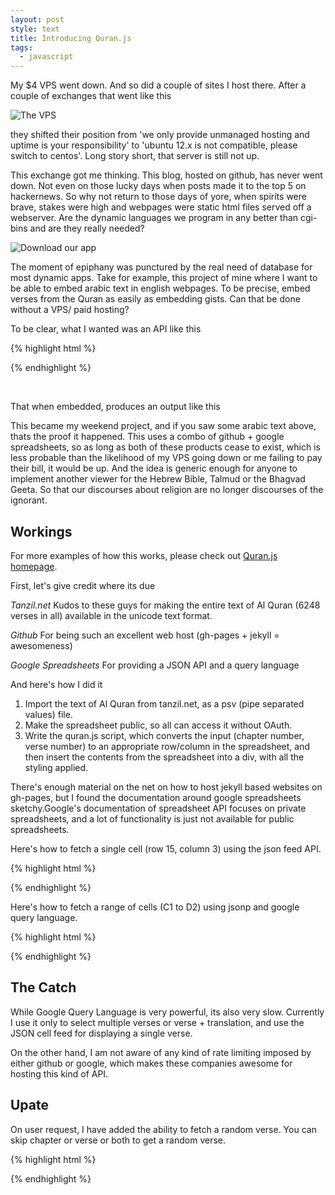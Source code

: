 ```yaml
---
layout: post
style: text
title: Introducing Quran.js
tags: 
  - javascript
---
```


My $4 VPS went down. And so did a couple of sites I host there. After a couple of exchanges that went like this

![The VPS ](http://imgs.xkcd.com/comics/black_hat_support.png)

they shifted their position from 'we only provide unmanaged hosting and uptime is your responsibility' to 'ubuntu 12.x is not compatible, please switch to centos'. Long story short, that server is still not up.

This exchange got me thinking. This blog, hosted on github, has never went down. Not even on those lucky days when posts made it to the top 5 on hackernews. So why not return to those days of yore, when spirits were brave, stakes were high and webpages were static html files served off a webserver. Are the dynamic languages we program in any better than cgi-bins and are they really needed?

![Download our app ](http://imgs.xkcd.com/comics/app.png)

The moment of epiphany was punctured by the real need of database for most dynamic apps.  Take for example, this project of mine where I want to be able to embed arabic text in english webpages. To be precise, embed verses from the Quran as easily as embedding gists. Can that be done without a VPS/ paid hosting?

To be clear, what I wanted was an API like this

{% highlight html %}
<script chapter=15 verse=9 src="http://qzaidi.github.io/quran/js/quran.js">
</script>
{% endhighlight %}

<br/>

That when embedded, produces an output like this

<script chapter="15" verse="9" src="http://qzaidi.github.io/quran/js/quran.js">
</script>

This became my weekend project, and if you saw some arabic text above, thats the proof it happened. This uses a combo of github + google spreadsheets, so as long as both of these products cease to exist, which is less probable than the likelihood of my VPS going down or me failing to pay their bill, it would be up. And the idea is generic enough for anyone to implement another viewer for the Hebrew Bible, Talmud or the Bhagvad Geeta. So that our discourses about religion are no longer discourses of the ignorant.

<script chapter="31" verse="20" trans="#trans" src="http://qzaidi.github.io/quran/js/quran.js">
</script>
<blockquote id="trans">
</blockquote>

## Workings

For more examples of how this works, please check out [Quran.js homepage](http://qzaidi.github.io/quran/javascript). 

First, let's give credit where its due

*Tanzil.net*
Kudos to these guys for making the entire text of Al Quran (6248 verses in all) available in the unicode text format. 

*Github*
For being such an excellent web host (gh-pages + jekyll = awesomeness)

*Google Spreadsheets*
For providing a JSON API and a query language

And here's how I did it

1. Import the text of Al Quran from tanzil.net, as a psv (pipe separated values) file.
1. Make the spreadsheet public, so all can access it without OAuth.
1. Write the quran.js script, which converts the input (chapter number, verse number) to an appropriate row/column in the spreadsheet, and then insert 
the contents from the spreadsheet into a div, with all the styling applied.

There's enough material on the net on how to host jekyll based websites on gh-pages, but I found the documentation around google spreadsheets sketchy.Google's documentation of spreadsheet API focuses on private spreadsheets, and a lot of functionality is just not available for public spreadsheets.

Here's how to fetch a single cell (row 15, column 3) using the json feed API.

{% highlight html %}
<script src="docs.google.com/feeds/cells/<key>/od6/public/values/R15C3?alt=json-in-script&callback=<callbackfunc>">
</script>
{% endhighlight %}

Here's how to fetch a range of cells (C1 to D2) using jsonp and google query language. 

{% highlight html %}
<script src="docs.google.com/tq?key=<key>&range=C1D2&tqx=responseHandler:<callbackfunc>">
</script>
{% endhighlight %}

## The Catch
While Google Query Language is very powerful, its also very slow. Currently I use it only to select multiple verses or verse + translation, and use the JSON cell feed for displaying a single verse. 

On the other hand, I am not aware of any kind of rate limiting imposed by either github or google, which makes these companies awesome for hosting this kind of API.

## Upate
On user request, I have added the ability to fetch a random verse. You can skip chapter or verse or both to get a random verse.

{% highlight html %}
<script src="http://qzaidi.github.io/quran/js/quran.js"></script>
{% endhighlight %}

<script src="http://qzaidi.github.io/quran/js/quran.js"></script>

